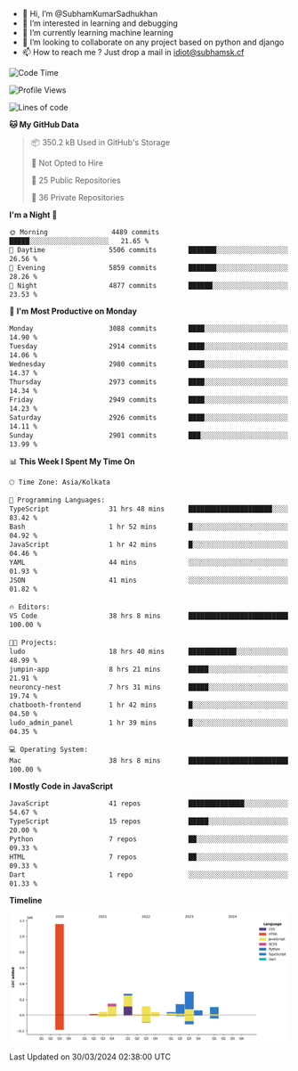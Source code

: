 - 👋 Hi, I’m @SubhamKumarSadhukhan
- 👀 I’m interested in learning and debugging
- 🌱 I’m currently learning machine learning
- 💞️ I’m looking to collaborate on any project based on python and django
- 📫 How to reach me ?
      Just drop a mail in idiot@subhamsk.cf

<!---
SubhamKumarSadhukhan/SubhamKumarSadhukhan is a ✨ special ✨ repository because its `README.md` (this file) appears on your GitHub profile.
You can click the Preview link to take a look at your changes.
--->


<!--START_SECTION:waka-->
![Code Time](http://img.shields.io/badge/Code%20Time-2%2C057%20hrs%2054%20mins-blue)

![Profile Views](http://img.shields.io/badge/Profile%20Views-6-blue)

![Lines of code](https://img.shields.io/badge/From%20Hello%20World%20I%27ve%20Written-2.4%20million%20lines%20of%20code-blue)

**🐱 My GitHub Data** 

> 📦 350.2 kB Used in GitHub's Storage 
 > 
> 🚫 Not Opted to Hire
 > 
> 📜 25 Public Repositories 
 > 
> 🔑 36 Private Repositories 
 > 
**I'm a Night 🦉** 

```text
🌞 Morning                4489 commits        █████░░░░░░░░░░░░░░░░░░░░   21.65 % 
🌆 Daytime                5506 commits        ███████░░░░░░░░░░░░░░░░░░   26.56 % 
🌃 Evening                5859 commits        ███████░░░░░░░░░░░░░░░░░░   28.26 % 
🌙 Night                  4877 commits        ██████░░░░░░░░░░░░░░░░░░░   23.53 % 
```
📅 **I'm Most Productive on Monday** 

```text
Monday                   3088 commits        ████░░░░░░░░░░░░░░░░░░░░░   14.90 % 
Tuesday                  2914 commits        ████░░░░░░░░░░░░░░░░░░░░░   14.06 % 
Wednesday                2980 commits        ████░░░░░░░░░░░░░░░░░░░░░   14.37 % 
Thursday                 2973 commits        ████░░░░░░░░░░░░░░░░░░░░░   14.34 % 
Friday                   2949 commits        ████░░░░░░░░░░░░░░░░░░░░░   14.23 % 
Saturday                 2926 commits        ████░░░░░░░░░░░░░░░░░░░░░   14.11 % 
Sunday                   2901 commits        ███░░░░░░░░░░░░░░░░░░░░░░   13.99 % 
```


📊 **This Week I Spent My Time On** 

```text
🕑︎ Time Zone: Asia/Kolkata

💬 Programming Languages: 
TypeScript               31 hrs 48 mins      █████████████████████░░░░   83.42 % 
Bash                     1 hr 52 mins        █░░░░░░░░░░░░░░░░░░░░░░░░   04.92 % 
JavaScript               1 hr 42 mins        █░░░░░░░░░░░░░░░░░░░░░░░░   04.46 % 
YAML                     44 mins             ░░░░░░░░░░░░░░░░░░░░░░░░░   01.93 % 
JSON                     41 mins             ░░░░░░░░░░░░░░░░░░░░░░░░░   01.82 % 

🔥 Editors: 
VS Code                  38 hrs 8 mins       █████████████████████████   100.00 % 

🐱‍💻 Projects: 
ludo                     18 hrs 40 mins      ████████████░░░░░░░░░░░░░   48.99 % 
jumpin-app               8 hrs 21 mins       █████░░░░░░░░░░░░░░░░░░░░   21.91 % 
neuroncy-nest            7 hrs 31 mins       █████░░░░░░░░░░░░░░░░░░░░   19.74 % 
chatbooth-frontend       1 hr 42 mins        █░░░░░░░░░░░░░░░░░░░░░░░░   04.50 % 
ludo_admin_panel         1 hr 39 mins        █░░░░░░░░░░░░░░░░░░░░░░░░   04.35 % 

💻 Operating System: 
Mac                      38 hrs 8 mins       █████████████████████████   100.00 % 
```

**I Mostly Code in JavaScript** 

```text
JavaScript               41 repos            ██████████████░░░░░░░░░░░   54.67 % 
TypeScript               15 repos            █████░░░░░░░░░░░░░░░░░░░░   20.00 % 
Python                   7 repos             ██░░░░░░░░░░░░░░░░░░░░░░░   09.33 % 
HTML                     7 repos             ██░░░░░░░░░░░░░░░░░░░░░░░   09.33 % 
Dart                     1 repo              ░░░░░░░░░░░░░░░░░░░░░░░░░   01.33 % 
```



**Timeline**

![Lines of Code chart](https://raw.githubusercontent.com/SubhamKumarSadhukhan/SubhamKumarSadhukhan/main/assets/bar_graph.png)


 Last Updated on 30/03/2024 02:38:00 UTC
<!--END_SECTION:waka-->
